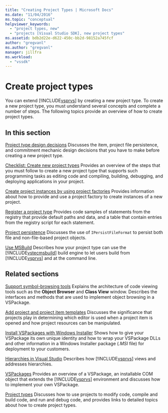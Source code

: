 ```yaml
---
title: "Creating Project Types | Microsoft Docs"
ms.date: "11/04/2016"
ms.topic: "conceptual"
helpviewer_keywords:
  - "project types, new"
  - "projects [Visual Studio SDK], new project types"
ms.assetid: bdb2d22e-d622-450c-bb2d-98152a745fcf
author: "gregvanl"
ms.author: "gregvanl"
manager: jillfra
ms.workload:
  - "vssdk"
---
```

# Create project types
You can extend [!INCLUDE[vsprvs](../../code-quality/includes/vsprvs_md.md)] by creating a new project type. To create a new project type, you must understand several concepts and complete a number of steps. The following topics provide an overview of how to create project types.

## In this section
 [Project type design decisions](../../extensibility/internals/project-type-design-decisions.md)
 Discusses the item, project file persistence, and commitment mechanic design decisions that you have to make before creating a new project type.

 [Checklist: Create new project types](../../extensibility/internals/checklist-creating-new-project-types.md)
 Provides an overview of the steps that you must follow to create a new project type that supports such programming tasks as editing code and compiling, building, debugging, and deploying applications in your project.

 [Create project instances by using project factories](../../extensibility/internals/creating-project-instances-by-using-project-factories.md)
 Provides information about how to provide and use a project factory to create instances of a new project.

 [Register a project type](../../extensibility/internals/registering-a-project-type.md)
 Provides code samples of statements from the registry that provide default paths and data, and a table that contain entries from the registry script for each statement.

 [Project persistence](../../extensibility/internals/project-persistence.md)
 Discusses the use of `IPersistFileFormat` to persist both file and non-file-based project objects.

 [Use MSBuild](../../extensibility/internals/using-msbuild.md)
 Describes how your project type can use the [!INCLUDE[vstecmsbuild](../../extensibility/internals/includes/vstecmsbuild_md.md)] build engine to let users build from [!INCLUDE[vsprvs](../../code-quality/includes/vsprvs_md.md)] and at the command line.

## Related sections
 [Support symbol-browsing tools](../../extensibility/internals/supporting-symbol-browsing-tools.md)
 Explains the architecture of code viewing tools such as the **Object Browser** and **Class View** window. Describes the interfaces and methods that are used to implement object browsing in a VSPackage.

 [Add project and project item templates](../../extensibility/internals/adding-project-and-project-item-templates.md)
 Discusses the significance that projects play in determining which editor is used when a project item is opened and how project resources can be manipulated.

 [Install VSPackages with Windows Installer](../../extensibility/internals/installing-vspackages-with-windows-installer.md)
 Shows how to give your VSPackage its own unique identity and how to wrap your VSPackage DLLs and other information in a Windows Installer package (*.MSI* file) for deployment to your customers.

 [Hierarchies in Visual Studio](../../extensibility/internals/hierarchies-in-visual-studio.md)
 Describes how [!INCLUDE[vsprvs](../../code-quality/includes/vsprvs_md.md)] views and addresses hierarchies.

 [VSPackages](../../extensibility/internals/vspackages.md)
 Provides an overview of a VSPackage, an installable COM object that extends the [!INCLUDE[vsprvs](../../code-quality/includes/vsprvs_md.md)] environment and discusses how to implement your own VSPackage.

 [Project types](../../extensibility/internals/project-types.md)
 Discusses how to use projects to modify code, compile and build code, and run and debug code, and provides links to detailed topics about how to create project types.